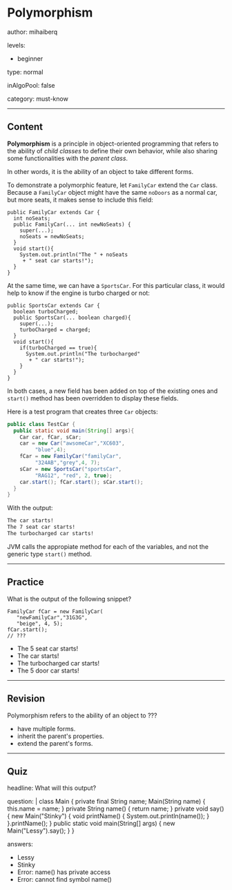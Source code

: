 # Polymorphism
author: mihaiberq

levels:

  - beginner

type: normal

inAlgoPool: false

category: must-know

---
## Content

**Polymorphism** is a principle in object-oriented programming that refers to the ability of *child classes* to define their own behavior, while also sharing some functionalities with the *parent class*.

In other words, it is the ability of an object to take different forms.

To demonstrate a polymorphic feature, let `FamilyCar` extend the `Car` class. Because a `FamilyCar` object might have the same `noDoors` as a normal car, but more seats, it makes sense to include this field:
```
public FamilyCar extends Car {
  int noSeats;
  public FamilyCar(... int newNoSeats) {
    super(...);
    noSeats = newNoSeats;
  }
  void start(){
    System.out.println("The " + noSeats
     + " seat car starts!");
  }
}
```

At the same time, we can have a `SportsCar`. For this particular class, it would help to know if the engine is turbo charged or not:
```
public SportsCar extends Car {
  boolean turboCharged;
  public SportsCar(... boolean charged){
    super(...);
    turboCharged = charged;
  }
  void start(){
    if(turboCharged == true){
      System.out.println("The turbocharged"
       + " car starts!");
    }
  }
}

```
In both cases, a new field has been added on top of the existing ones and `start()` method has been overridden to display these fields.

Here is a test program that creates three `Car` objects:
```java
public class TestCar {
  public static void main(String[] args){
    Car car, fCar, sCar;
    car = new Car("awsomeCar","XC603",
         "blue",4);
    fCar = new FamilyCar("familyCar",
         "324AB","grey",4, 7);
    sCar = new SportsCar("sportsCar",
         "RAG12", "red", 2, true);
    car.start(); fCar.start(); sCar.start();
  }
}
```
With the output:
```bash
The car starts!
The 7 seat car starts!
The turbocharged car starts!
```
JVM calls the appropiate method for each of the variables, and not the generic type `start()` method.

---
## Practice

What is the output of the following snippet?
```
FamilyCar fCar = new FamilyCar(
   "newFamilyCar","31G3G",
   "beige", 4, 5);
fCar.start();
// ???
```
* The 5 seat car starts!
* The car starts!
* The turbocharged car starts!
* The 5 door car starts!

---
## Revision

Polymorphism refers to the ability of an object to ???

* have multiple forms.
* inherit the parent's properties.
* extend the parent's forms.

---
## Quiz

headline: What will this output?

question: |
  class Main {
    private final String name;
      Main(String name) {
          this.name = name;
      }
      private String name() {
          return name;
      }
      private void say() {
          new Main("Stinky") {
              void printName() {
                  System.out.println(name());
              }
          }.printName();
      }
      public static void main(String[] args) {
          new Main("Lessy").say();
      }
  }


answers:
  - Lessy
  - Stinky
  - Error: name() has private access
  - Error: cannot find symbol name()
